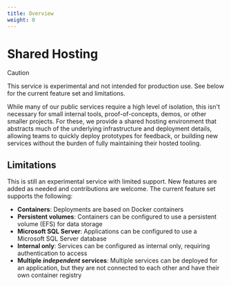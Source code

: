 ```yaml
---
title: Overview
weight: 0
---
```

# Shared Hosting

> [!CAUTION]
> This service is experimental and not intended for production use. See below
> for the current feature set and limitations.

While many of our public services require a high level of isolation, this isn't
necessary for small internal tools, proof-of-concepts, demos, or other smaller
projects. For these, we provide a shared hosting environment that abstracts much
of the underlying infrastructure and deployment details, allowing teams to
quickly deploy prototypes for feedback, or building new services without the
burden of fully maintaining their hosted tooling.

## Limitations

This is still an experimental service with limited support. New features are
added as needed and contributions are welcome. The current feature set supports
the following:

- **Containers**: Deployments are based on Docker containers
- **Persistent volumes**: Containers can be configured to use a persistent
  volume (EFS) for data storage
- **Microsoft SQL Server**: Applications can be configured to use a
  Microsoft SQL Server database
- **Internal only**: Services can be configured as internal only, requiring
  authentication to access
- **Multiple _independent_ services**: Multiple services can be deployed for an
  application, but they are not connected to each other and have their own
  container registry

[appspec]: ../architecture/appspec.md
[repo]: https://github.com/codeforamerica/shared-services-infra

